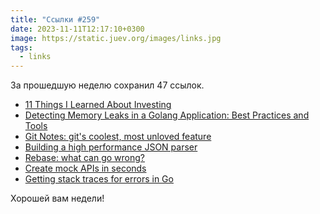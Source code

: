 ```yaml
---
title: "Ссылки #259"
date: 2023-11-11T12:17:10+0300
image: https://static.juev.org/images/links.jpg
tags: 
  - links
---
```


За прошедшую неделю сохранил 47 ссылок.

- [11 Things I Learned About Investing](https://alchemy.substack.com/p/11-things-i-learned-about-investing)
- [Detecting Memory Leaks in a Golang Application: Best Practices and Tools](https://www.codemio.com/2023/05/detecting-memory-leaks-in-golang.html)
- [Git Notes: git's coolest, most unloved­ feature](https://tylercipriani.com/blog/2022/11/19/git-notes-gits-coolest-most-unloved-feature)
- [Building a high performance JSON parser](https://dave.cheney.net/paste/gophercon-sg-2023.html)
- [Rebase: what can go wrong?](https://jvns.ca/blog/2023/11/06/rebasing-what-can-go-wrong-/)
- [Create mock APIs in seconds](https://mockoon.com/)
- [Getting stack traces for errors in Go](https://dolthub.com/blog/2023-11-10-stack-traces-in-go/)

Хорошей вам недели!
